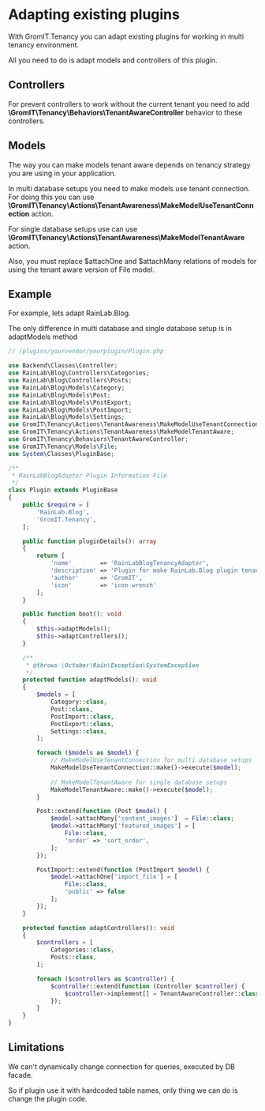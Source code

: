 # Adapting existing plugins

With GromIT.Tenancy you can adapt existing plugins for working in multi tenancy environment.

All you need to do is adapt models and controllers of this plugin.

## Controllers

For prevent controllers to work without the current tenant you need to add **\GromIT\Tenancy\Behaviors\TenantAwareController** behavior to these controllers.

## Models

The way you can make models tenant aware depends on tenancy strategy you are using in your application.

In multi database setups you need to make models use tenant connection. For doing this you can use **\GromIT\Tenancy\Actions\TenantAwareness\MakeModelUseTenantConnection** action.

For single database setups use can use **\GromIT\Tenancy\Actions\TenantAwareness\MakeModelTenantAware** action.

Also, you must replace $attachOne and $attachMany relations of models for using the tenant aware version of File model.

## Example

For example, lets adapt RainLab.Blog. 

The only difference in multi database and single database setup is in adaptModels method 

```php
// /plugins/yourvendor/yourplugin/Plugin.php

use Backend\Classes\Controller;
use RainLab\Blog\Controllers\Categories;
use RainLab\Blog\Controllers\Posts;
use RainLab\Blog\Models\Category;
use RainLab\Blog\Models\Post;
use RainLab\Blog\Models\PostExport;
use RainLab\Blog\Models\PostImport;
use RainLab\Blog\Models\Settings;
use GromIT\Tenancy\Actions\TenantAwareness\MakeModelUseTenantConnection;
use GromIT\Tenancy\Actions\TenantAwareness\MakeModelTenantAware;
use GromIT\Tenancy\Behaviors\TenantAwareController;
use GromIT\Tenancy\Models\File;
use System\Classes\PluginBase;

/**
 * RainLabBlogAdapter Plugin Information File
 */
class Plugin extends PluginBase
{
    public $require = [
        'RainLab.Blog',
        'GromIT.Tenancy',
    ];

    public function pluginDetails(): array
    {
        return [
            'name'        => 'RainLabBlogTenancyAdapter',
            'description' => 'Plugin for make RainLab.Blog plugin tenant aware',
            'author'      => 'GromIT',
            'icon'        => 'icon-wrench'
        ];
    }

    public function boot(): void
    {
        $this->adaptModels();
        $this->adaptControllers();
    }

    /**
     * @throws \October\Rain\Exception\SystemException
     */
    protected function adaptModels(): void
    {
        $models = [
            Category::class,
            Post::class,
            PostImport::class,
            PostExport::class,
            Settings::class,
        ];

        foreach ($models as $model) {
            // MakeModelUseTenantConnection for multi database setups
            MakeModelUseTenantConnection::make()->execute($model);
            
            // MakeModelTenantAware for single database setups
            MakeModelTenantAware::make()->execute($model);
        }

        Post::extend(function (Post $model) {
            $model->attachMany['content_images']  = File::class;
            $model->attachMany['featured_images'] = [
                File::class,
                'order' => 'sort_order',
            ];
        });

        PostImport::extend(function (PostImport $model) {
            $model->attachOne['import_file'] = [
                File::class,
                'public' => false
            ];
        });
    }

    protected function adaptControllers(): void
    {
        $controllers = [
            Categories::class,
            Posts::class,
        ];

        foreach ($controllers as $controller) {
            $controller::extend(function (Controller $controller) {
                $controller->implement[] = TenantAwareController::class;
            });
        }
    }
}
```

## Limitations

We can't dynamically change connection for queries, executed by DB facade.

So if plugin use it with hardcoded table names, only thing we can do is change the plugin code.